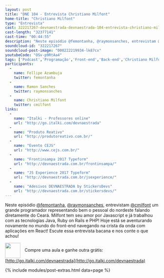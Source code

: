 ```yaml
---
layout: post
title: "DNE 104 - Entrevista Christiano Milfont"
home-title: "Christiano Milfont"
type: "Entrevista"
cast: 322217267-devnaestrada-devnaestrada-104-entrevista-christiano-milfont.mp3
cast-length: "32377141"
cast-time: "00:44:55"
description: "Neste episódio @femontanha, @raymonsanches, entrevistam @cmilfont um grande programador representando bem o pessoal do nordeste falando diretamente do Ceará. Milfont tem seu amor por Javascript e já trabalhou com as tecnologias Java, Ruby on Rails e PHP! Hoje está se aventurando novamente no mundo do front-end navegando na crista da onda com aplicações em React! Escute essa entrevista bacana e nos conte o que achou!"
soundcloud-id: "322217267"
soundcloud-post-image: "000222219934-lk87cx"
youtubeCode: "OSv-p9RtAa4"
tags: ['Podcast','Programação','Front-end','Back-end','Christiano Milfont','Java','Ruby on Rails','Javascript','Entrevita']
participants:
  -
    name: Fellipe Azambuja
    twitter: femontanha
  -
    name: Ramon Sanches
    twitter: raymonsanches
  -
    name: Christiano Milfont
    twitter: cmilfont
links:
  -
    name: "Italki - Professores online"
    url: "http://go.italki.com/devnaestrada"
  -
    name: "Produto Reativo"
    url: "http://produtoreativo.com.br/"
  -
    name: "Evento CEJS"
    url: "http://www.cejs.com.br/"
  -
    name: "Frontinsampa 2017 Typeform"
    url: "http://devnaestrada.com.br/frontinsampa/"
  -
    name: "JS Experience 2017 Typeform"
    url: "http://devnaestrada.com.br/jsexperience/"
  -
    name: "Adesivos DEVNAESTRADA by StickersDevs"
    url: "http://devnaestrada.com.br/stickersdevs/"
---
```


Neste episódio [@femontanha](http://twitter.com/femontanha), [@raymonsanches](http://twitter.com/raymonsanches), entrevistam [@cmilfont](http://twitter.com/cmilfont) um grande programador representando bem o pessoal do nordeste falando diretamente do Ceará. Milfont tem seu amor por Javascript e já trabalhou com as tecnologias Java, Ruby on Rails e PHP! Hoje está se aventurando novamente no mundo do front-end navegando na crista da onda com aplicações em React! Escute essa entrevista bacana e nos conte o que achou!

<img src="http://www.italki.com/static/svg/landing-logo.svg" width="50" style="vertical-align:middle; margin-right: 10px" /> Compre uma aula e ganhe outra grátis: [http://go.italki.com/devnaestrada](http://go.italki.com/devnaestrada)

{% include modules/post-extras.html data=page %}
